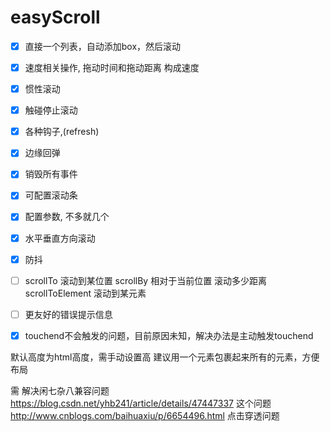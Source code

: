 # easyScroll

- [x] 直接一个列表，自动添加box，然后滚动
- [x] 速度相关操作, 拖动时间和拖动距离 构成速度
- [x] 惯性滚动
- [x] 触碰停止滚动
- [x] 各种钩子,(refresh)
- [x] 边缘回弹
- [x] 销毁所有事件
- [x] 可配置滚动条
- [x] 配置参数, 不多就几个 
- [x] 水平垂直方向滚动
- [x] 防抖
- [ ] scrollTo 滚动到某位置 scrollBy 相对于当前位置 滚动多少距离 scrollToElement 滚动到某元素
- [ ] 更友好的错误提示信息
- [x] touchend不会触发的问题，目前原因未知，解决办法是主动触发touchend


默认高度为html高度，需手动设置高
建议用一个元素包裹起来所有的元素，方便布局

需 解决闲七杂八兼容问题
https://blog.csdn.net/yhb241/article/details/47447337 这个问题
http://www.cnblogs.com/baihuaxiu/p/6654496.html
点击穿透问题




